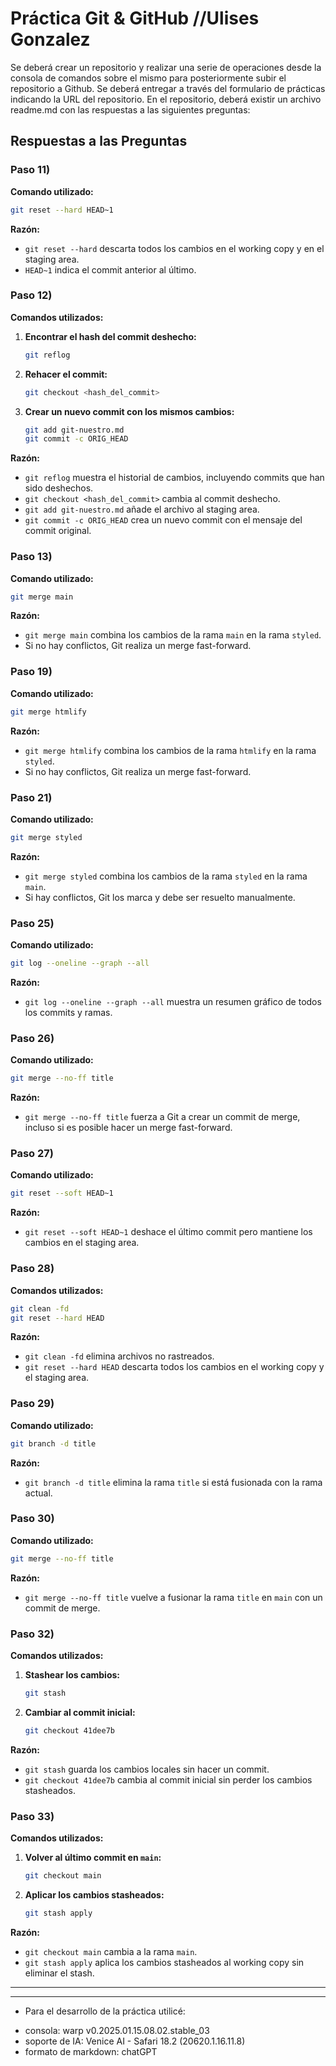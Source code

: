# Práctica Git & GitHub //Ulises Gonzalez
Se deberá crear un repositorio y realizar una serie de operaciones desde la consola de comandos sobre el mismo para posteriormente subir el repositorio a Github. Se deberá entregar a través del formulario de prácticas indicando la URL del repositorio.
En el repositorio, deberá existir un archivo readme.md con las respuestas a las siguientes preguntas:

## Respuestas a las Preguntas

### Paso 11) 

**Comando utilizado:**
```bash
git reset --hard HEAD~1
```

**Razón:**
- `git reset --hard` descarta todos los cambios en el working copy y en el staging area.
- `HEAD~1` indica el commit anterior al último.

### Paso 12) 

**Comandos utilizados:**
1. **Encontrar el hash del commit deshecho:**
   ```bash
   git reflog
   ```
2. **Rehacer el commit:**
   ```bash
   git checkout <hash_del_commit>
   ```
3. **Crear un nuevo commit con los mismos cambios:**
   ```bash
   git add git-nuestro.md
   git commit -c ORIG_HEAD
   ```

**Razón:**
- `git reflog` muestra el historial de cambios, incluyendo commits que han sido deshechos.
- `git checkout <hash_del_commit>` cambia al commit deshecho.
- `git add git-nuestro.md` añade el archivo al staging area.
- `git commit -c ORIG_HEAD` crea un nuevo commit con el mensaje del commit original.

### Paso 13) 

**Comando utilizado:**
```bash
git merge main
```

**Razón:**
- `git merge main` combina los cambios de la rama `main` en la rama `styled`.
- Si no hay conflictos, Git realiza un merge fast-forward.

### Paso 19) 

**Comando utilizado:**
```bash
git merge htmlify
```

**Razón:**
- `git merge htmlify` combina los cambios de la rama `htmlify` en la rama `styled`.
- Si no hay conflictos, Git realiza un merge fast-forward.

### Paso 21) 

**Comando utilizado:**
```bash
git merge styled
```

**Razón:**
- `git merge styled` combina los cambios de la rama `styled` en la rama `main`.
- Si hay conflictos, Git los marca y debe ser resuelto manualmente.

### Paso 25) 

**Comando utilizado:**
```bash
git log --oneline --graph --all
```

**Razón:**
- `git log --oneline --graph --all` muestra un resumen gráfico de todos los commits y ramas.

### Paso 26) 

**Comando utilizado:**
```bash
git merge --no-ff title
```

**Razón:**
- `git merge --no-ff title` fuerza a Git a crear un commit de merge, incluso si es posible hacer un merge fast-forward.

### Paso 27) 

**Comando utilizado:**
```bash
git reset --soft HEAD~1
```

**Razón:**
- `git reset --soft HEAD~1` deshace el último commit pero mantiene los cambios en el staging area.

### Paso 28) 

**Comandos utilizados:**
```bash
git clean -fd
git reset --hard HEAD
```

**Razón:**
- `git clean -fd` elimina archivos no rastreados.
- `git reset --hard HEAD` descarta todos los cambios en el working copy y el staging area.

### Paso 29) 

**Comando utilizado:**
```bash
git branch -d title
```

**Razón:**
- `git branch -d title` elimina la rama `title` si está fusionada con la rama actual.

### Paso 30) 

**Comando utilizado:**
```bash
git merge --no-ff title
```

**Razón:**
- `git merge --no-ff title` vuelve a fusionar la rama `title` en `main` con un commit de merge.

### Paso 32) 

**Comandos utilizados:**
1. **Stashear los cambios:**
   ```bash
   git stash
   ```
2. **Cambiar al commit inicial:**
   ```bash
   git checkout 41dee7b
   ```

**Razón:**
- `git stash` guarda los cambios locales sin hacer un commit.
- `git checkout 41dee7b` cambia al commit inicial sin perder los cambios stasheados.

### Paso 33) 

**Comandos utilizados:**
1. **Volver al último commit en `main`:**
   ```bash
   git checkout main
   ```
2. **Aplicar los cambios stasheados:**
   ```bash
   git stash apply
   ```

**Razón:**
- `git checkout main` cambia a la rama `main`.
- `git stash apply` aplica los cambios stasheados al working copy sin eliminar el stash.

_____________________________________________________
_____________________________________________________

- Para el desarrollo de la práctica utilicé:
* consola: warp v0.2025.01.15.08.02.stable_03
* soporte de IA: Venice AI - Safari 18.2 (20620.1.16.11.8)
* formato de markdown: chatGPT
